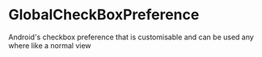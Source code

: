 GlobalCheckBoxPreference
========================

Android's checkbox preference that is customisable and can be used any where like a normal view
